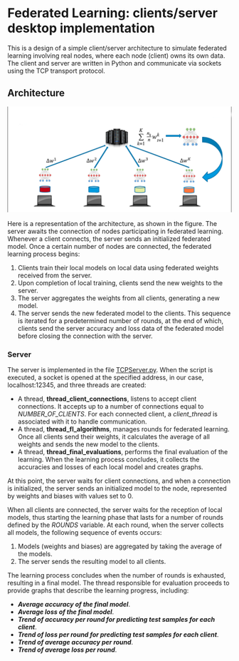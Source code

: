 # Federated Learning: clients/server desktop implementation
This is a design of a simple client/server architecture to simulate federated learning involving real nodes, where each node (client) owns its own data. The client and server are written in Python and communicate via sockets using the TCP transport protocol.

## Architecture
![fl_architecture](/images/fl_arc.png)

Here is a representation of the architecture, as shown in the figure. The server awaits the connection of nodes participating in federated learning. Whenever a client connects, the server sends an initialized federated model. Once a certain number of nodes are connected, the federated learning process begins:

1. Clients train their local models on local data using federated weights received from the server.
2. Upon completion of local training, clients send the new weights to the server.
3. The server aggregates the weights from all clients, generating a new model.
4. The server sends the new federated model to the clients.
This sequence is iterated for a predetermined number of rounds, at the end of which, clients send the server accuracy and loss data of the federated model before closing the connection with the server.

###  Server
The server is implemented in the file [TCPServer.py](/TCPServer.py). When the script is executed, a socket is opened at the specified address, in our case, localhost:12345, and three threads are created:

+ A thread, **thread_client_connections**, listens to accept client connections. It accepts up to a number of connections equal to *NUMBER_OF_CLIENTS*. For each connected client, a *client_thread* is associated with it to handle communication.
+ A thread, **thread_fl_algorithms**, manages rounds for federated learning. Once all clients send their weights, it calculates the average of all weights and sends the new model to the clients.
+ A thread, **thread_final_evaluations**, performs the final evaluation of the learning. When the learning process concludes, it collects the accuracies and losses of each local model and creates graphs.

At this point, the server waits for client connections, and when a connection is initialized, the server sends an initialized model to the node, represented by weights and biases with values set to 0.

When all clients are connected, the server waits for the reception of local models, thus starting the learning phase that lasts for a number of rounds defined by the *ROUNDS* variable. At each round, when the server collects all models, the following sequence of events occurs:

1. Models (weights and biases) are aggregated by taking the average of the models.
2. The server sends the resulting model to all clients.

The learning process concludes when the number of rounds is exhausted, resulting in a final model. The thread responsible for evaluation proceeds to provide graphs that describe the learning progress, including:

+ ***Average accuracy of the final model***.
+ ***Average loss of the final model***.
+ ***Trend of accuracy per round for predicting test samples for each client***.
+ ***Trend of loss per round for predicting test samples for each client***.
+ ***Trend of average accuracy per round***.
+ ***Trend of average loss per round***.
